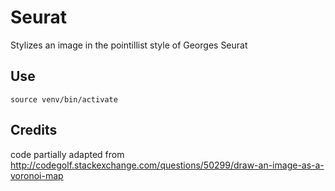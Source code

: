 # Seurat
Stylizes an image in the pointillist style of Georges Seurat

## Use

`source venv/bin/activate`

## Credits

code partially adapted from http://codegolf.stackexchange.com/questions/50299/draw-an-image-as-a-voronoi-map
